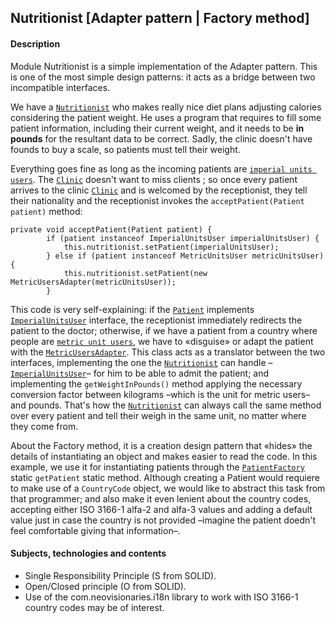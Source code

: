 ## Nutritionist \[Adapter pattern \| Factory method\]

#### Description

Module Nutritionist is a simple implementation of the Adapter pattern. This is one of the most simple
design patterns: it acts as a bridge between two incompatible interfaces.

We have a [`Nutritionist`](src/main/java/clinic/Nutritionist.java) who makes really nice diet plans
adjusting calories considering the patient weight. He uses a program that requires to fill some
patient information, including their current weight, and it needs to be **in pounds** for the resultant
data to be correct. Sadly, the clinic doesn't have founds to buy a scale, so patients must tell their weight.

Everything goes fine as long as the incoming patients are [`imperial units users`](src/main/java/patient/ImperialUnitsUser.java).
The [`Clinic`](src/main/java/clinic/Clinic.java) doesn't want to miss clients ; so once every patient arrives to the
clinic [`Clinic`](src/main/java/clinic/Clinic.java) and is welcomed by the receptionist, they tell their
nationality and the receptionist invokes the `acceptPatient(Patient patient)` method:

````
private void acceptPatient(Patient patient) {
        if (patient instanceof ImperialUnitsUser imperialUnitsUser) {
            this.nutritionist.setPatient(imperialUnitsUser);
        } else if (patient instanceof MetricUnitsUser metricUnitsUser) {
            this.nutritionist.setPatient(new MetricUsersAdapter(metricUnitsUser));
        }
````

This code is very self-explaining: if the [`Patient`](src/main/java/patient/Patient.java) implements
[`ImperialUnitsUser`](src/main/java/patient/ImperialUnitsUser.java) interface, the receptionist immediately
redirects the patient to the doctor; otherwise, if we have a patient from a country where people are
[`metric unit users`](src/main/java/patient/MetricUnitsUser.java), we have to «disguise» or adapt the patient
with the [`MetricUsersAdapter`](src/main/java/adapter/MetricUsersAdapter.java). This class acts as
a translator between the two interfaces, implementing the one the [`Nutritionist`](src/main/java/clinic/Nutritionist.java)
can handle –[`ImperialUnitsUser`](src/main/java/patient/ImperialUnitsUser.java)– for him to be able to admit the patient; and
implementing the `getWeightInPounds()` method applying the necessary conversion factor between kilograms
–which is the unit for metric users– and pounds. That's how the [`Nutritionist`](src/main/java/clinic/Nutritionist.java)
can always call the same method over every patient and tell their weigh in the same unit, no matter where
they come from.

About the Factory method, it is a creation design pattern that «hides» the details of instantiating an object
and makes easier to read the code. In this example, we use it for instantiating patients through the
[`PatientFactory`](src/main/java/utils/PatientFactory.java) static `getPatient` static method. Although
creating a Patient would requiere to make use of a `CountryCode` object, we would like to abstract this
task from that programmer; and also make it even lenient about the country codes, accepting either
ISO 3166-1 alfa-2 and alfa-3 values and adding a default value just in case the country is not provided –imagine
the patient doedn't feel comfortable giving that information–.

#### Subjects, technologies and contents

- Single Responsibility Principle (S from SOLID).
- Open/Closed principle (O from SOLID).
- Use of the com.neovisionaries.i18n library to work with ISO 3166-1 country codes may be of interest.
